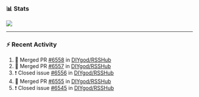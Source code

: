 ### :bar_chart: Stats

<a href="#">
  <img align="center" src="https://github-readme-stats.vercel.app/api?username=henryqw&count_private=true&show_icons=true" />
</a>
<!-- <a href="#">
  <img align="center" src="https://github-readme-stats-git-master.henryqw.vercel.app/api/top-langs/?username=HenryQW&layout=compact" />
</a> -->

---

### :zap: Recent Activity

<!--START_SECTION:activity-->

1. 🎉 Merged PR [#6558](https://github.com/DIYgod/RSSHub/pull/6558) in [DIYgod/RSSHub](https://github.com/DIYgod/RSSHub)
2. 🎉 Merged PR [#6557](https://github.com/DIYgod/RSSHub/pull/6557) in [DIYgod/RSSHub](https://github.com/DIYgod/RSSHub)
3. ❗️ Closed issue [#6556](https://github.com/DIYgod/RSSHub/issues/6556) in [DIYgod/RSSHub](https://github.com/DIYgod/RSSHub)
4. 🎉 Merged PR [#6555](https://github.com/DIYgod/RSSHub/pull/6555) in [DIYgod/RSSHub](https://github.com/DIYgod/RSSHub)
5. ❗️ Closed issue [#6545](https://github.com/DIYgod/RSSHub/issues/6545) in [DIYgod/RSSHub](https://github.com/DIYgod/RSSHub)
<!--END_SECTION:activity-->
